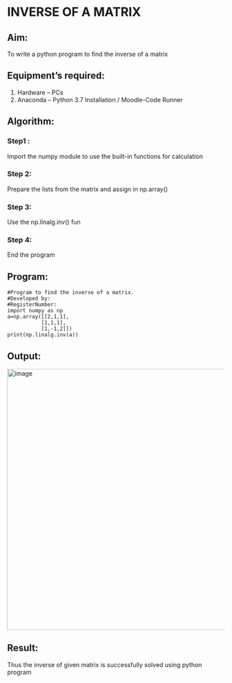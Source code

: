 # INVERSE OF A MATRIX
## Aim:
To write a python program to find the inverse of a matrix
## Equipment’s required:
1. 	Hardware – PCs
2. 	Anaconda – Python 3.7 Installation / Moodle-Code Runner
## Algorithm:
### Step1 : 
Import the numpy module to use the built-in functions for calculation
### Step 2: 
Prepare the lists from the matrix and assign in np.array()
### Step 3: 
Use the np.linalg.inv() fun
### Step 4: 
End the program
## Program:
```
#Program to find the inverse of a matrix.
#Developed by: 
#RegisterNumber:
import numpy as np
a=np.array([[2,1,1],
           [1,1,1],
           [1,-1,2]])
print(np.linalg.inv(a))
```
## Output:
<img width="605" alt="image" src="https://github.com/Nijeesh-bit/INVERSE-OF-A-MATRIX/assets/89188014/92600da2-7dba-42cb-8f1c-9dc59c4bb5b4">

## Result:
Thus the inverse of given matrix is successfully solved using python program

